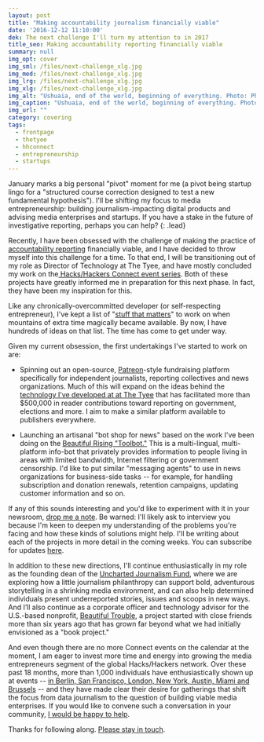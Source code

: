 ```yaml
---
layout: post
title: "Making accountability journalism financially viable"
date: '2016-12-12 11:10:00'
dek: The next challenge I'll turn my attention to in 2017
title_seo: Making accountability reporting financially viable
summary: null
img_opt: cover
img_sml: /files/next-challenge_xlg.jpg
img_med: /files/next-challenge_xlg.jpg
img_lrg: /files/next-challenge_xlg.jpg
img_xlg: /files/next-challenge_xlg.jpg
img_alt: "Ushuaia, end of the world, beginning of everything. Photo: Phillip Smith"
img_caption: "Ushuaia, end of the world, beginning of everything. Photo: Phillip Smith"
img_url: ""
category: covering
tags: 
  - frontpage
  - thetyee
  - hhconnect
  - entrepreneurship
  - startups
---
```


January marks a big personal "pivot" moment for me (a pivot being startup lingo for a "structured course correction designed to test a new fundamental hypothesis"). I'll be shifting my focus to media entrepreneurship: building journalism-impacting digital products and advising media enterprises and startups. If you have a stake in the future of investigative reporting, perhaps you can help?
{: .lead}

Recently, I have been obsessed with the challenge of making the practice of [accountability reporting](https://en.wikipedia.org/wiki/Investigative_journalism) financially viable, and I have decided to throw myself into this challenge for a time. To that end, I will be transitioning out of my role as Director of Technology at The Tyee, and have mostly concluded my work on the[ Hacks/Hackers Connect event series](http://connect.hackshackers.com/). Both of these projects have greatly informed me in preparation for this next phase. In fact, they have been my inspiration for this.

Like any chronically-overcommitted developer (or self-respecting entrepreneur), I've kept a list of "[stuff that matters](http://radar.oreilly.com/2009/01/work-on-stuff-that-matters-fir.html)" to work on when mountains of extra time magically became available. By now, I have hundreds of ideas on that list. The time has come to get under way.

Given my current obsession, the first undertakings I've started to work on are:

* Spinning out an open-source, [Patreon](https://www.patreon.com/)-style fundraising platform specifically for independent journalists, reporting collectives and news organizations. Much of this will expand on the ideas behind the [technology I’ve developed at at The Tyee](https://support.thetyee.ca/powermap) that has facilitated more than $500,000 in reader contributions toward reporting on government, elections and more. I aim to make a similar platform available to publishers everywhere.

* Launching an artisanal "bot shop for news" based on the work I've been doing on the [Beautiful Rising "Toolbot."](https://beautifulrising.org/platforms/chatbot) This is a multi-lingual, multi-platform info-bot that privately provides information to people living in areas with limited bandwidth, Internet filtering or government censorship. I'd like to put similar "messaging agents" to use in news organizations for business-side tasks -- for example, for handling subscription and donation renewals, retention campaigns, updating customer information and so on.

If any of this sounds interesting and you'd like to experiment with it in your newsroom, [drop me a note](http://phillipadsmith.com/about/#contact). Be warned: I'll likely ask to interview you because I'm keen to deepen my understanding of the problems you're facing and how these kinds of solutions might help. I'll be writing about each of the projects in more detail in the coming weeks. You can subscribe for updates [here](http://phillipadsmith.com/dispatches).

In addition to these new directions, I'll continue enthusiastically in my role as the founding dean of the [Uncharted Journalism Fund](https://unchartedjournalism.org/), where we are exploring how a little journalism philanthropy can support bold, adventurous storytelling in a shrinking media environment, and can also help determined individuals present underreported stories, issues and scoops in new ways. And I’ll also continue as a corporate officer and technology advisor for the U.S.-based nonprofit, [Beautiful Trouble](http://beautifultrouble.org/), a project started with close friends more than six years ago that has grown far beyond what we had initially envisioned as a "book project."

And even though there are no more Connect events on the calendar at the moment, I am eager to invest more time and energy into growing the media entrepreneurs segment of the global Hacks/Hackers network. Over these past 18 months, more than 1,000 individuals have enthusiastically shown up at events -- [in Berlin, San Francisco, London, New York, Austin, Miami and Brussels](http://connect.hackshackers.com/) -- and they have made clear their desire for gatherings that shift the focus from data journalism to the question of building viable media enterprises. If you would like to convene such a conversation in your community, [I would be happy to help](http://phillipadsmith.com/about/#contact).

Thanks for following along. [Please stay in touch](http://phillipadsmith.com/about/#contact).



